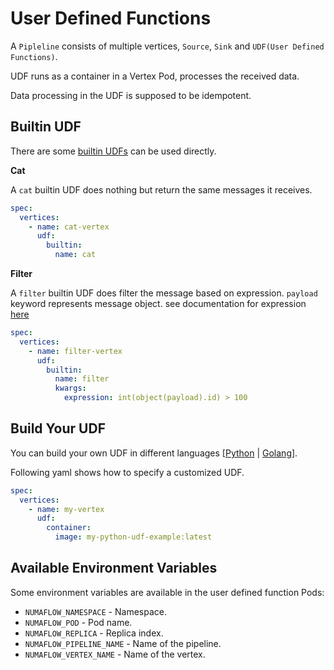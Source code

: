 # User Defined Functions

A `Pipleline` consists of multiple vertices, `Source`, `Sink` and `UDF(User Defined Functions)`.

UDF runs as a container in a Vertex Pod, processes the received data.

Data processing in the UDF is supposed to be idempotent.

## Builtin UDF

There are some [builtin UDFs](./builtin-functions/) can be used directly.

**Cat**

A `cat` builtin UDF does nothing but return the same messages it receives.

```yaml
spec:
  vertices:
    - name: cat-vertex
      udf:
        builtin:
          name: cat
```

**Filter**

A `filter` builtin UDF does filter the message based on expression. `payload` keyword represents message object.
see documentation for expression [here](FILTER_EXPRESSION.md)

```yaml
spec:
  vertices:
    - name: filter-vertex
      udf:
        builtin:
          name: filter
          kwargs:
            expression: int(object(payload).id) > 100
```

## Build Your UDF

You can build your own UDF in different languages [[Python](../sdks/python) | [Golang](../sdks/golang/)].

Following yaml shows how to specify a customized UDF.

```yaml
spec:
  vertices:
    - name: my-vertex
      udf:
        container:
          image: my-python-udf-example:latest
```

## Available Environment Variables

Some environment variables are available in the user defined function Pods:

- `NUMAFLOW_NAMESPACE` - Namespace.
- `NUMAFLOW_POD` - Pod name.
- `NUMAFLOW_REPLICA` - Replica index.
- `NUMAFLOW_PIPELINE_NAME` - Name of the pipeline.
- `NUMAFLOW_VERTEX_NAME` - Name of the vertex.
